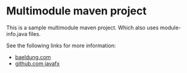 # Multimodule maven project

This is a sample multimodule maven project. Which also uses module-info.java files.

See the following links for more information:
- [baeldung.com](https://www.baeldung.com/maven-multi-module-project-java-jpms)
- [github.com javafx](https://github.com/openjfx/samples/tree/master/CommandLine/Modular/Maven/hellofx)